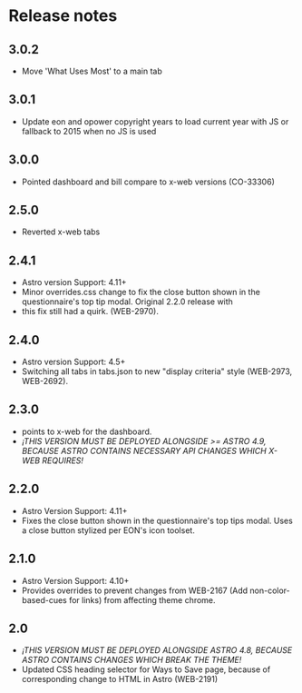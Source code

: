 # Release notes

## 3.0.2
* Move 'What Uses Most' to a main tab

## 3.0.1
* Update eon and opower copyright years to load current year with JS or fallback to 2015 when no JS is used

## 3.0.0
* Pointed dashboard and bill compare to x-web versions (CO-33306)

## 2.5.0
* Reverted x-web tabs

## 2.4.1
* Astro version Support: 4.11+
* Minor overrides.css change to fix the close button shown in the questionnaire's top tip modal.  Original 2.2.0 release with
* this fix still had a quirk. (WEB-2970).

## 2.4.0
* Astro version Support: 4.5+
* Switching all tabs in tabs.json to new "display criteria" style (WEB-2973, WEB-2692).

## 2.3.0
* points to x-web for the dashboard.
* *¡THIS VERSION MUST BE DEPLOYED ALONGSIDE >= ASTRO 4.9, BECAUSE ASTRO CONTAINS NECESSARY API CHANGES WHICH X-WEB REQUIRES!*

## 2.2.0
* Astro Version Support: 4.11+
* Fixes the close button shown in the questionnaire's top tips modal.  Uses a close button stylized per EON's icon toolset.

## 2.1.0
* Astro Version Support: 4.10+
* Provides overrides to prevent changes from WEB-2167 (Add non-color-based-cues for links) from affecting theme chrome.

## 2.0
* *¡THIS VERSION MUST BE DEPLOYED ALONGSIDE ASTRO 4.8, BECAUSE ASTRO CONTAINS CHANGES WHICH BREAK THE THEME!*
* Updated CSS heading selector for Ways to Save page, because of corresponding change to HTML in Astro (WEB-2191)
